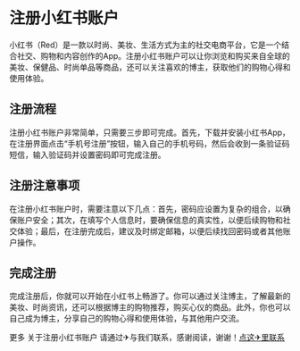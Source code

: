# 注册小红书账户

小红书（Red）是一款以时尚、美妆、生活方式为主的社交电商平台，它是一个结合社交、购物和内容创作的App。注册小红书账户可以让你浏览和购买来自全球的美妆、保健品、时尚单品等商品，还可以关注喜欢的博主，获取他们的购物心得和使用体验。

## 注册流程

注册小红书账户非常简单，只需要三步即可完成。首先，下载并安装小红书App，在注册界面点击“手机号注册”按钮，输入自己的手机号码，然后会收到一条验证码短信，输入验证码并设置密码即可完成注册。

## 注册注意事项

在注册小红书账户时，需要注意以下几点：首先，密码应设置为复杂的组合，以确保账户安全；其次，在填写个人信息时，要确保信息的真实性，以便后续购物和社交体验；最后，在注册完成后，建议及时绑定邮箱，以便后续找回密码或者其他账户操作。

## 完成注册

完成注册后，你就可以开始在小红书上畅游了。你可以通过关注博主，了解最新的美妆、时尚资讯，还可以根据博主的购物推荐，购买心仪的商品。此外，你也可以自己成为博主，分享自己的购物心得和使用体验，与其他用户交流。

更多 关于注册小红书账户 请通过✈与我们联系，感谢阅读，谢谢！[点这✈里联系](https://add.k02.cc)